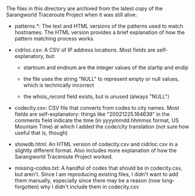 The files in this directory are archived from the latest copy of the
Sarangworld Traceroute Project when it was still alive:

  - patterns.*: The text and HTML versions of the patterns used to
  match hostnames. The HTML version provides a brief explanation of
  how the pattern matching process works.

  - cidrloc.csv: A CSV of IP address locations. Most fields are
  self-explanatory, but:

    - startnum and endnum are the integer values of the startip and endip

    - the file uses the string "NULL" to represent empty or null
    values, which is technically incorrect

    - the whois_record field exists, but is unused (always "NULL")

  - codecity.csv: CSV file that converts from codes to city
  names. Most fields are self-explanatory: things like
  "20021225.164639" in the comments field indicate the time (in
  yyyymmdd.hhmmss format, US Mountain Time) at which I added the
  code/city translation (not sure how useful that is, though)

  - showdb.html: An HTML version of codecity.csv and cidrloc.csv in a
  slightly different format. Also includes more explanation of how the
  Sarangworld Traceroute Project worked.

  - missing-codes.txt: A handful of codes that should be in
  codecity.csv, but aren't. Since I am reproducing existing files, I
  didn't want to add them manually, especially since there may be a
  reason (now long-forgotten) why I didn't include them in
  codecity.csv
